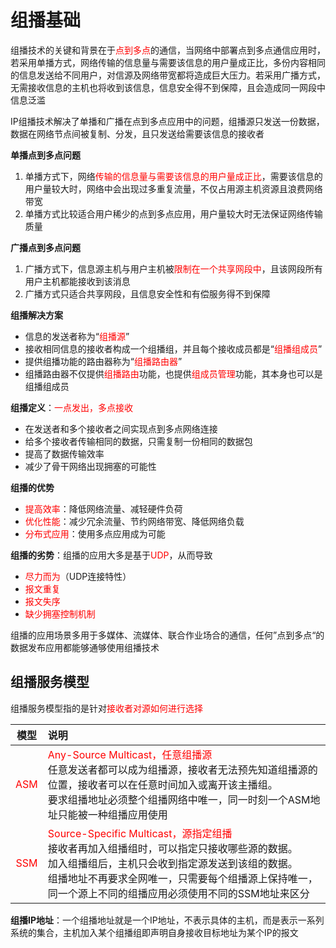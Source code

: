 # 组播基础

组播技术的关键和背景在于<font color="red">点到多点</font>的通信，当网络中部署点到多点通信应用时，若采用单播方式，网络传输的信息量与需要该信息的用户量成正比，多份内容相同的信息发送给不同用户，对信源及网络带宽都将造成巨大压力。若采用广播方式，无需接收信息的主机也将收到该信息，信息安全得不到保障，且会造成同一网段中信息泛滥

IP组播技术解决了单播和广播在点到多点应用中的问题，组播源只发送一份数据，数据在网络节点间被复制、分发，且只发送给需要该信息的接收者

**单播点到多点问题**

1. 单播方式下，网络<font color="red">传输的信息量与需要该信息的用户量成正比</font>，需要该信息的用户量较大时，网络中会出现过多重复流量，不仅占用源主机资源且浪费网络带宽
2. 单播方式比较适合用户稀少的点到多点应用，用户量较大时无法保证网络传输质量

**广播点到多点问题**

1. 广播方式下，信息源主机与用户主机被<font color="red">限制在一个共享网段中</font>，且该网段所有用户主机都能接收到该消息
2. 广播方式只适合共享网段，且信息安全性和有偿服务得不到保障

**组播解决方案**

- 信息的发送者称为“<font color="red">组播源</font>”
- 接收相同信息的接收者构成一个组播组，并且每个接收成员都是“<font color="red">组播组成员</font>”
- 提供组播功能的路由器称为“<font color="red">组播路由器</font>”
- 组播路由器不仅提供<font color="red">组播路由</font>功能，也提供<font color="red">组成员管理</font>功能，其本身也可以是组播组成员

**组播定义**：<font color="red">一点发出，多点接收</font>

- 在发送者和多个接收者之间实现点到多点网络连接
- 给多个接收者传输相同的数据，只需复制一份相同的数据包
- 提高了数据传输效率
- 减少了骨干网络出现拥塞的可能性

**组播的优势**

- <font color="red">提高效率</font>：降低网络流量、减轻硬件负荷
- <font color="red">优化性能</font>：减少冗余流量、节约网络带宽、降低网络负载
- <font color="red">分布式应用</font>：使用多点应用成为可能

**组播的劣势**：组播的应用大多是基于<font color="red">UDP</font>，从而导致

- <font color="red">尽力而为</font>（UDP连接特性）
- <font color="red">报文重复</font>
- <font color="red">报文失序</font>
- <font color="red">缺少拥塞控制机制</font>

组播的应用场景多用于多媒体、流媒体、联合作业场合的通信，任何”点到多点“的数据发布应用都能够通够使用组播技术

## 组播服务模型

组播服务模型指的是针对<font color="red">接收者对源如何进行选择</font>

| 模型 | 说明 |
| :-: | :-- |
| <font color="red">ASM</font> | <font color="red">Any-Source Multicast，任意组播源</font> <br />任意发送者都可以成为组播源，接收者无法预先知道组播源的位置，接收者可以在任意时间加入或离开该主播组。 <br />要求组播地址必须整个组播网络中唯一，同一时刻一个ASM地址只能被一种组播应用使用 |
| <font color="red">SSM</font>| <font color="red">Source-Specific Multicast，源指定组播</font> <br />接收者再加入组播组时，可以指定只接收哪些源的数据。 <br />加入组播组后，主机只会收到指定源发送到该组的数据。<br />组播地址不再要求全网唯一，只需要每个组播源上保持唯一，同一个源上不同的组播应用必须使用不同的SSM地址来区分 |

**组播IP地址**：一个组播地址就是一个IP地址，不表示具体的主机，而是表示一系列系统的集合，主机加入某个组播组即声明自身接收目标地址为某个IP的报文